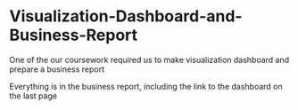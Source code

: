 # Visualization-Dashboard-and-Business-Report
One of the our coursework required us to make visualization dashboard and prepare a business report

Everything is in the business report, including the link to the dashboard on the last page
